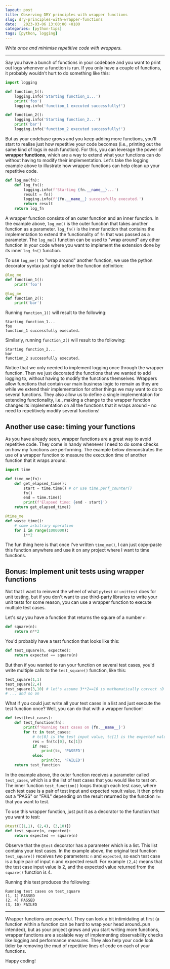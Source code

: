 ```yaml
---
layout: post
title: Observing DRY principles with wrapper functions
slug: dry-principles-with-wrapper-functions
date:   2023-03-06 13:00:00 +0100
categories: [python-tips]
tags: [python, logging]
---
```


_Write once and minimise repetitive code with wrappers._

---

Say you have a bunch of functions in your codebase and you want to print out logs whenever a function is run. If you only have a couple of functions, it probably wouldn't hurt to do something like this:

```python
import logging

def function_1():
    logging.info('Starting function_1...')
    print('foo')
    logging.info('function_1 executed successfully!')

def function_2():
    logging.info('Starting function_2...')
    print('bar')
    logging.info('function_2 executed successfully!')

```

But as your codebase grows and you keep adding more functions, you'll start to realise just how repetitive your code becomes (i.e., printing out the same kind of logs in each function). For this, you can leverage the power of **wrapper functions**, which are a way to extend what your functions can do without having to modify their implementation. Let's take the logging example above to illustrate how wrapper functions can help clean up your repetitive code.

```python
def log_me(fn):
    def log_fn():
        logging.info(f'Starting {fn.__name__}...')
        result = fn()
        logging.info(f'{fn.__name__} successfully executed.')
        return result
    return log_fn

```

A wrapper function consists of an outer function and an inner function. In the example above, `log_me()` is the outer function that takes another function as a parameter. `log_fn()` is the inner function that contains the implementation to extend the functionality of `fn` that was passed as a parameter. The `log_me()` function can be used to "wrap around" any other function in your code where you want to implement the extension done by its inner `log_fn()` function.

To use `log_me()` to "wrap around" another function, we use the python decorator syntax just right before the function definition:

```python
@log_me
def function_1():
    print('foo')

@log_me
def function_2():
    print('bar')
```

Running `function_1()` will result to the following:
```
Starting function_1...
foo
function_1 successfully executed.
```

Similarly, running `function_2()` will result to the following:
```
Starting function_2...
bar
function_2 successfully executed.
```

Notice that we only needed to implement logging once through the wrapper function. Then we just decorated the functions that we wanted to add logging to, without having to modify the functions themselves. Wrappers allow functions that contain our main business logic to remain as they are while we extend their implementation for other things we may want to do to several functions. They also allow us to define a single implementation for extending functionality, i.e., making a change to the wrapper function changes its implementation on all the functions that it wraps around - no need to repetitively modify several functions!

## Another use case: timing your functions

As you have already seen, wrapper functions are a great way to avoid repetitive code. They come in handy whenever I need to do some checks on how my functions are performing. The example below demonstrates the use of a wrapper function to measure the execution time of another function that it wraps around.

```python
import time

def time_me(fn):
    def get_elapsed_time():
        start = time.time() # or use time.perf_counter()
        fn()
        end = time.time()
        print(f'Elapsed time: {end - start}')
    return get_elapsed_time()

@time_me
def waste_time():
    # some arbitrary operation
    for i in range(1000000):
        i**2
```

The fun thing here is that once I've written `time_me()`, I can just copy-paste this function anywhere and use it on any project where I want to time functions.

## Bonus: Implement unit tests using wrapper functions

Not that I want to reinvent the wheel of what `pytest` or `unittest` does for unit testing, but if you don't want to use third-party libraries to write your unit tests for some reason, you can use a wrapper function to execute multiple test cases.

Let's say you have a function that returns the square of a number `n`:

```python
def square(n):
    return n**2
```

You'd probably have a test function that looks like this:

```python
def test_square(n, expected):
    return expected == square(n)
```

But then if you wanted to run your function on several test cases, you'd write multiple calls to the `test_square()` function, like this:

```python
test_square(1,1)
test_square(2,4)
test_square(3,10) # let's assume 3**2==10 is mathematically correct :D
# ... and so on
```

What if you could just write all your test cases in a list and just execute the test function once? Well, you can do that with a wrapper function!

```python
def test(test_cases):
    def test_function(fn):
        print(f'Running test cases on {fn.__name__}')
        for tc in test_cases:
            # tc[0] is the test input value, tc[1] is the expected value
            res = fn(tc[0], tc[1])
            if res:
                print(tc, 'PASSED')
            else:
                print(tc, 'FAILED')
    return test_function

```

In the example above, the outer function receives a parameter called `test_cases`, which is a the list of test cases that you would like to test on. The inner function `test_function()` loops through each test case, where each test case is a pair of test input and expected result value. It then prints out a "PASS" or "FAIL" depending on the result returned by the function `fn` that you want to test.

To use this wrapper function, just put it as a decorator to the function that you want to test:

```python
@test([(1,1), (2,4), (3,10)])
def test_square(n, expected):
    return expected == square(n)
```

Observe that the `@test` decorator has a parameter which is a list. This list contains your test cases. In the example above, the original test function `test_square()` receives two parameters: `n` and `expected`, so each test case is a tuple pair of input n and expected result. For example `(2,4)` means that the test case input value is 2, and the expected value returned from the `square()` function is 4.

Running this test produces the following:

```
Running test cases on test_square
(1, 1) PASSED
(2, 4) PASSED
(3, 10) FAILED
```

---

Wrapper functions are powerful. They can look a bit intimidating at first (a function within a function can be hard to wrap your head around..pun intended), but as your project grows and you start writing more functions, wrapper functions are a scalable way of implementing observability checks like logging and performance measures. They also help your code look tidier by removing the mud of repetitive lines of code on each of your functions. 

Happy coding!

